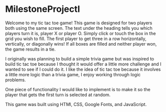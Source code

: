 # MilestoneProjectI
Welcome to my tic tac toe game! This game is designed for two players both using the same screen. The text under the heading tells you which players turn it is, player X or player O. Simply click or touch the box in the grid you wish to fill. The first player to get three in a row horizontally, vertically, or diagonally wins!
If all boxes are filled and neither player won, the game results in a tie.

I originally was planning to build a simple trivia game but was inspired to build tic tac toe because I thought it would offer a little more challenge and I wanted to see if I could do it. I like the idea of tic tac toe because it involves a little more logic than a trivia game, I enjoy working through logic problems.

One piece of functionality I would like to implement is to make it so the player that gets the first turn is selected at random.

This game was built using HTMl, CSS, Google Fonts, and JavaScript.